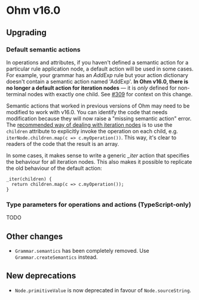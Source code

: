 # Ohm v16.0

## Upgrading

### Default semantic actions

In operations and attributes, if you haven't defined a semantic action for a particular rule application node, a default action will be used in some cases. For example, your grammar has an _AddExp_ rule but your action dictionary doesn't contain a semantic action named 'AddExp'. **In Ohm v16.0, there is no longer a default action for iteration nodes** — it is _only_ defined for non-terminal nodes with exactly one child. See [#309](https://github.com/harc/ohm/issues/309) for context on this change.

Semantic actions that worked in previous versions of Ohm may need to be modified to work with v16.0. You can identify the code that needs modification because they will now raise a "missing semantic action" error. The [recommended way of dealing with iteration nodes](https://github.com/harc/ohm/blob/master/doc/patterns-and-pitfalls.md#iteration-nodes) is to use the `children` attribute to explicitly invoke the operation on each child, e.g. `iterNode.children.map(c => c.myOperation())`. This way, it's clear to readers of the code that the result is an array.

In some cases, it makes sense to write a generic _\_iter_ action that specifies the behaviour for all iteration nodes. This also makes it possible to replicate the old behaviour of the default action:

```
_iter(children) {
  return children.map(c => c.myOperation());
}
```

### Type parameters for operations and actions (TypeScript-only)

TODO

## Other changes

- `Grammar.semantics` has been completely removed. Use `Grammar.createSemantics` instead.

## New deprecations

- `Node.primitiveValue` is now deprecated in favour of `Node.sourceString`.
